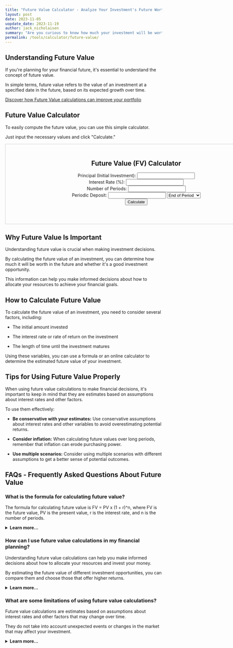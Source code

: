 ```yaml
---
title: "Future Value Calculator - Analyze Your Investment's Future Worth"
layout: post
date: 2023-11-05
uopdate_date: 2023-11-19
author: jack_nicholaisen
summary: "Are you curious to know how much your investment will be worth in the future? Our Future Value Calculator can help!" 
permalink: /tools/calculator/future-value/
---
```


## Understanding Future Value

If you're planning for your financial future, it's essential to understand the concept of future value. 

In simple terms, future value refers to the value of an investment at a specified date in the future, based on its expected growth over time.

<a href="/time-value-of-money/future-value/" target="_blank">Discover how Future Value calculations can improve your portfolio</a>

## Future Value Calculator

To easily compute the future value, you can use this simple calculator. 

Just input the necessary values and click "Calculate."


<script src="https://cdn.jsdelivr.net/npm/chart.js"></script>
  <style>
    /* Add your custom CSS styles here */
    #calculator {
      width: 800px;
      margin: auto;
      padding: 20px;
      border: 1px solid #ccc;
      text-align: center;
      display: flex;
      flex-direction: column;
      align-items: center;
    }
    #charts-container {
      display: flex;
      justify-content: space-between;
      width: 100%;
      margin-top: 20px;
    }
    canvas {
      margin-top: 20px;
    }
  </style>
</head>

<body>
  <div id="calculator">
    <h2>Future Value (FV) Calculator</h2>
    <div>
      <label for="principal">Principal (Initial Investment):</label>
      <input type="number" id="principal">
    </div>
    <div>
      <label for="interestRate">Interest Rate (%):</label>
      <input type="number" id="interestRate">
    </div>
    <div>
      <label for="periods">Number of Periods:</label>
      <input type="number" id="periods">
    </div>
    <div>
      <label for="deposit">Periodic Deposit:</label>
      <input type="number" id="deposit">
      <select id="depositType">
        <option value="end">End of Period</option>
        <option value="start">Start of Period</option>
      </select>
    </div>
    <button onclick="calculateFutureValue()">Calculate</button>
    <div id="result"></div>      
    <div id="charts-container">
      <canvas id="barChart" width="400" height="300"></canvas>
      <canvas id="pieChart" width="400" height="300"></canvas>
    </div>
  </div>

  <script src="script.js"></script>
</body>

<script>
function calculateFutureValue() {
  const principal = parseFloat(document.getElementById('principal').value);
  const interestRate = parseFloat(document.getElementById('interestRate').value) / 100;
  const periods = parseInt(document.getElementById('periods').value);
  const deposit = parseFloat(document.getElementById('deposit').value);
  const depositType = document.getElementById('depositType').value;

  let futureValue = principal;
  let totalDeposits = 0;
  let accumulatedInterest = 0;

  const data = [];
  const labels = [];
  const colors = ['#FF6384', '#36A2EB', '#FFCE56'];

  for (let i = 1; i <= periods; i++) {
    let initialInvestment = 0;
    let interest = 0;
    let deposits = 0;
    if (depositType === 'start') {
      futureValue = futureValue * (1 + interestRate) + deposit;
      totalDeposits += deposit;
      deposits = deposit;
    } else {
      futureValue = (futureValue + deposit) * (1 + interestRate);
      totalDeposits += deposit;
      deposits = deposit;
    }

    interest = futureValue - (principal + totalDeposits);
    initialInvestment = futureValue - (interest + totalDeposits);

    data.push([initialInvestment, interest, deposits]);
    labels.push(`Period ${i}`);
  }

  const resultDiv = document.getElementById('result');
  resultDiv.innerHTML = `<p>Future Value: $${futureValue.toFixed(2)}</p>`;

  createGroupedBarChart(labels, data, colors);
  createPieChart(['Principal', 'Accumulated Interest', 'Total Deposits'], [principal, accumulatedInterest, totalDeposits], colors);
}

function createGroupedBarChart(labels, data, colors) {
  const ctx = document.getElementById('barChart').getContext('2d');
  new Chart(ctx, {
    type: 'bar',
    data: {
      labels: labels,
      datasets: data.map((item, index) => {
        return {
          label: `Period ${index + 1}`,
          data: item,
          backgroundColor: colors,
          borderWidth: 1
        };
      })
    },
    options: {
      scales: {
        y: {
          beginAtZero: true,
          title: {
            display: true,
            text: 'Monetary Value in Dollars'
          }
        },
        x: {
          title: {
            display: true,
            text: 'Periods'
          }
        }
      },
      indexAxis: 'y'
    }
  });
}

function createPieChart(labels, data, colors) {
  const ctx = document.getElementById('pieChart').getContext('2d');
  new Chart(ctx, {
    type: 'pie',
    data: {
      labels: labels,
      datasets: [{
        data: data,
        backgroundColor: colors
      }]
    },
    options: {
      responsive: true
    }
  });
}
</script>


## Why Future Value Is Important

Understanding future value is crucial when making investment decisions. 

By calculating the future value of an investment, you can determine how much it will be worth in the future and whether it's a good investment opportunity. 

This information can help you make informed decisions about how to allocate your resources to achieve your financial goals.

## How to Calculate Future Value

To calculate the future value of an investment, you need to consider several factors, including:

-   The initial amount invested

-   The interest rate or rate of return on the investment

-   The length of time until the investment matures

Using these variables, you can use a formula or an online calculator to determine the estimated future value of your investment.

## Tips for Using Future Value Properly

When using future value calculations to make financial decisions, it's important to keep in mind that they are estimates based on assumptions about interest rates and other factors. 

To use them effectively:

-   **Be conservative with your estimates:** Use conservative assumptions about interest rates and other variables to avoid overestimating potential returns.

-   **Consider inflation:** When calculating future values over long periods, remember that inflation can erode purchasing power.

-   **Use multiple scenarios:** Consider using multiple scenarios with different assumptions to get a better sense of potential outcomes.

## FAQs - Frequently Asked Questions About Future Value

<h3>What is the formula for calculating future value?</h3>
<p>The formula for calculating future value is FV = PV x (1 + r)^n, where FV is the future value, PV is the present value, r is the interest rate, and n is the number of periods.</p>
<details>
<summary><b>Learn more...</b></summary>
<br>
<p>The formula above assumes that you are making a one-time investment.</p>
<p>However, if you plan to make regular contributions to your investment over time, you can use a more complex formula that takes this into account.</p>
<p>For example, the formula for calculating future value with regular contributions is FV = PMT x \[(1 + r)^n - 1 / r] x (1 + r), where PMT is the periodic payment made to the investment.</p>
</details>

<h3>How can I use future value calculations in my financial planning?</h3>
<p>Understanding future value calculations can help you make informed decisions about how to allocate your resources and invest your money.</p>
<p>By estimating the future value of different investment opportunities, you can compare them and choose those that offer higher returns.</p>
<details>
<summary><b>Learn more...</b></summary>
<br>
<p>For example, suppose you have $10,000 to invest today and plan to leave it untouched for 20 years.</p>
<p>If you invest it in a savings account with an annual interest rate of 3%, it will grow to $18,061 after 20 years.</p>
<p>However, if you invest it in a stock market index fund with an average annual return of 8%, it will grow to $46,610 after 20 years.</p>
<p>This shows how understanding future value calculations can help you identify investments with higher potential returns.</p>
</details>

<h3>What are some limitations of using future value calculations?</h3>
<p>Future value calculations are estimates based on assumptions about interest rates and other factors that may change over time.</p>
<p>They do not take into account unexpected events or changes in the market that may affect your investment.</p>
<details>
<summary><b>Learn more...</b></summary>
<br>
<p>Additionally, future value calculations do not consider taxes or fees associated with investing.</p>
<p>For example, if you invest in a mutual fund, you may have to pay management fees or other expenses that can reduce your returns.</p>
<p>Therefore, it's important to use future value calculations as a starting point for your financial planning and to consider other factors that may affect your investments' real-world performance.</p>
</details>

